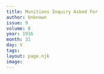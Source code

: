 ```yaml
---
title: Munitions Inquiry Asked For
author: Unknown
issue: 9
volume: 8
year: 1916
month: 31
day: V
tags:
layout: page.njk
image:
---
```

